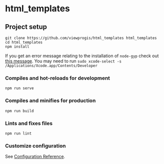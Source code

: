 # html_templates

## Project setup
```
git clone https://github.com/viewprogis/html_templates html_templates
cd html_templates
npm install
```
If you get an error message relating to the installation of `node-gyp` check out [this message](https://github.com/nodejs/node-gyp/issues/569). You may need to run `sudo xcode-select -s /Applications/Xcode.app/Contents/Developer`  

### Compiles and hot-reloads for development
```
npm run serve
```

### Compiles and minifies for production
```
npm run build
```

### Lints and fixes files
```
npm run lint
```

### Customize configuration
See [Configuration Reference](https://cli.vuejs.org/config/).
